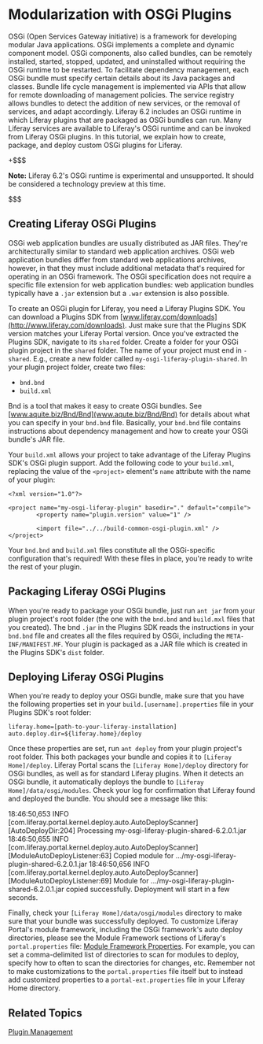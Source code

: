 # Modularization with OSGi Plugins [](id=developing-osgi-plugins-for-liferay)

OSGi (Open Services Gateway initiative) is a framework for developing modular
Java applications. OSGi implements a complete and dynamic component model. OSGi
components, also called bundles, can be remotely installed, started, stopped,
updated, and uninstalled without requiring the OSGi runtime to be restarted. To
facilitate dependency management, each OSGi bundle must specify certain details
about its Java packages and classes. Bundle life cycle management is implemented
via APIs that allow for remote downloading of management policies. The service
registry allows bundles to detect the addition of new services, or the removal
of services, and adapt accordingly. Liferay 6.2 includes an OSGi runtime in
which Liferay plugins that are packaged as OSGi bundles can run. Many Liferay
services are available to Liferay's OSGi runtime and can be invoked from Liferay
OSGi plugins. In this tutorial, we explain how to create, package, and deploy
custom OSGi plugins for Liferay. 

+$$$

**Note:** Liferay 6.2's OSGi runtime is
experimental and unsupported. It should be considered a technology preview at
this time. 

$$$

## Creating Liferay OSGi Plugins

OSGi web application bundles are usually distributed as JAR files. They're
architecturally similar to standard web application archives. OSGi web
application bundles differ from standard web applications archives, however, in
that they must include additional metadata that's required for operating in an
OSGi framework. The OSGi specification does not require a specific file
extension for web application bundles: web application bundles typically have
a `.jar` extension but a `.war` extension is also possible.

To create an OSGi plugin for Liferay, you need a Liferay Plugins SDK. You can
download a Plugins SDK from
[www.liferay.com/downloads](http://www.liferay.com/downloads). Just make sure
that the Plugins SDK version matches your Liferay Portal version. Once you've
extracted the Plugins SDK, navigate to its `shared` folder. Create a folder for
your OSGi plugin project in the `shared` folder. The name of your project must
end in `-shared`. E.g., create a new folder called
`my-osgi-liferay-plugin-shared`. In your plugin project folder, create two
files:

- `bnd.bnd`
- `build.xml`

Bnd is a tool that makes it easy to create OSGi bundles. See
[www.aquite.biz/Bnd/Bnd](www.aqute.biz/Bnd/Bnd) for details about what you can
specify in your `bnd.bnd` file. Basically, your `bnd.bnd` file contains
instructions about dependency management and how to create your OSGi bundle's
JAR file.

Your `build.xml` allows your project to take advantage of the Liferay Plugins
SDK's OSGi plugin support. Add the following code to your `build.xml`, replacing
the value of the `<project>` element's `name` attribute with the name of your
plugin:

    <?xml version="1.0"?>

    <project name="my-osgi-liferay-plugin" basedir="." default="compile">
            <property name="plugin.version" value="1" />

            <import file="../../build-common-osgi-plugin.xml" />
    </project>

Your `bnd.bnd` and `build.xml` files constitute all the OSGi-specific
configuration that's required! With these files in place, you're ready to write
the rest of your plugin.

## Packaging Liferay OSGi Plugins

When you're ready to package your OSGi bundle, just run `ant jar` from your
plugin project's root folder (the one with the `bnd.bnd` and `build.mxl` files
that you created). The bnd `.jar` in the Plugins SDK reads the instructions in
your `bnd.bnd` file and creates all the files required by OSGi, including the
`META-INF/MANIFEST.MF`. Your plugin is packaged as a JAR file which is created
in the Plugins SDK's `dist` folder.

## Deploying Liferay OSGi Plugins

When you're ready to deploy your OSGi bundle, make sure that you have the
following properties set in your `build.[username].properties` file in your
Plugins SDK's root folder:

    liferay.home=[path-to-your-liferay-installation]
    auto.deploy.dir=${liferay.home}/deploy

Once these properties are set, run `ant deploy` from your plugin project's root
folder. This both packages your bundle and copies it to `[Liferay Home]/deploy`.
Liferay Portal scans the `[Liferay Home]/deploy` directory for OSGi bundles, as
well as for standard Liferay plugins. When it detects an OSGi bundle, it
automatically deploys the bundle to `[Liferay Home]/data/osgi/modules`. Check
your log for confirmation that Liferay found and deployed the bundle. You should
see a message like this:

18:46:50,653 INFO  [com.liferay.portal.kernel.deploy.auto.AutoDeployScanner][AutoDeployDir:204] Processing my-osgi-liferay-plugin-shared-6.2.0.1.jar
18:46:50,655 INFO  [com.liferay.portal.kernel.deploy.auto.AutoDeployScanner][ModuleAutoDeployListener:63] Copied module for .../my-osgi-liferay-plugin-shared-6.2.0.1.jar
18:46:50,656 INFO  [com.liferay.portal.kernel.deploy.auto.AutoDeployScanner][ModuleAutoDeployListener:69] Module for .../my-osgi-liferay-plugin-shared-6.2.0.1.jar copied successfully. Deployment will start in a few seconds.

Finally, check your `[Liferay Home]/data/osgi/modules` directory to make sure
that your bundle was successfully deployed. To customize Liferay Portal's module
framework, including the OSGi framework's auto deploy directories, please see
the Module Framework sections of Liferay's `portal.properties` file:
[Module Framework Properties](http://docs.liferay.com/portal/6.2/propertiesdoc/portal.properties.html#Module%20Framework).
For example, you can set a comma-delimited list of directories to scan for
modules to deploy, specify how to often to scan the directories for changes,
etc. Remember not to make customizations to the `portal.properties` file itself
but to instead add customized properties to a `portal-ext.properties` file in
your Liferay Home directory. 

## Related Topics

[Plugin Management](/discover/portal/-/knowledge_base/6-2/plugin-management)
